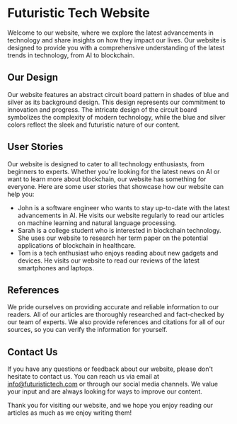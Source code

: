 <!--font:Barlow Condensed-->

# Futuristic Tech Website

Welcome to our website, where we explore the latest advancements in technology and share insights on how they impact our lives. Our website is designed to provide you with a comprehensive understanding of the latest trends in technology, from AI to blockchain.

## Our Design

Our website features an abstract circuit board pattern in shades of blue and silver as its background design. This design represents our commitment to innovation and progress. The intricate design of the circuit board symbolizes the complexity of modern technology, while the blue and silver colors reflect the sleek and futuristic nature of our content.

## User Stories

Our website is designed to cater to all technology enthusiasts, from beginners to experts. Whether you're looking for the latest news on AI or want to learn more about blockchain, our website has something for everyone. Here are some user stories that showcase how our website can help you:

- John is a software engineer who wants to stay up-to-date with the latest advancements in AI. He visits our website regularly to read our articles on machine learning and natural language processing.
- Sarah is a college student who is interested in blockchain technology. She uses our website to research her term paper on the potential applications of blockchain in healthcare.
- Tom is a tech enthusiast who enjoys reading about new gadgets and devices. He visits our website to read our reviews of the latest smartphones and laptops.

## References

We pride ourselves on providing accurate and reliable information to our readers. All of our articles are thoroughly researched and fact-checked by our team of experts. We also provide references and citations for all of our sources, so you can verify the information for yourself.

## Contact Us

If you have any questions or feedback about our website, please don't hesitate to contact us. You can reach us via email at info@futuristictech.com or through our social media channels. We value your input and are always looking for ways to improve our content.

Thank you for visiting our website, and we hope you enjoy reading our articles as much as we enjoy writing them!

<!--

Write me content for website with wallpaper which alt text is:

"An abstract circuit board pattern in shades of blue and silver"

The name/title of the page should not be 1:1 copy of the alt text but rather a real content of the website which is using this wallpaper.

- Use markdown format 
- Start with heading
- Heading should be short and concise
- The content should look like a real website 
- The website should not be about the wallpaper, wallpaper is just a related background
- Heading should be contain work "wallpaper" or "background"
- Include real sections like references, contact, user stories, etc. use things relevant to the page purpose.
- Feel free to use structure like headings, bullets, numbering, blockquotes, paragraphs, horizontal lines, etc.
- You can use formatting like bold or _italic_
- You can include UTF-8 emojis
- Links should be only #hash anchors (and you can refer to the document itself)
- Do not include images


---


# Blue Circuit Board Wallpaper for a Futuristic Tech Website

Welcome to our futuristic tech website, where we explore the latest advancements in technology and share insights on how they impact our lives. Our website is designed to provide you with a comprehensive understanding of the latest trends in technology, from AI to blockchain.

## Our Background

Our website features an abstract circuit board pattern in shades of blue and silver as its background wallpaper. This wallpaper represents our commitment to innovation and progress. The intricate design of the circuit board symbolizes the complexity of modern technology, while the blue and silver colors reflect the sleek and futuristic nature of our content.

## User Stories

Our website is designed to cater to all technology enthusiasts, from beginners to experts. Whether you're looking for the latest news on AI or want to learn more about blockchain, our website has something for everyone. Here are some user stories that showcase how our website can help you:

- John is a software engineer who wants to stay up-to-date with the latest advancements in AI. He visits our website regularly to read our articles on machine learning and natural language processing.
- Sarah is a college student who is interested in blockchain technology. She uses our website to research her term paper on the potential applications of blockchain in healthcare.
- Tom is a tech enthusiast who enjoys reading about new gadgets and devices. He visits our website to read our reviews of the latest smartphones and laptops.

## References

We pride ourselves on providing accurate and reliable information to our readers. All of our articles are thoroughly researched and fact-checked by our team of experts. We also provide references and citations for all of our sources, so you can verify the information for yourself.

## Contact Us

If you have any questions or feedback about our website, please don't hesitate to contact us. You can reach us via email at info@futuristictech.com or through our social media channels. We value your input and are always looking for ways to improve our content.

Thank you for visiting our website, and we hope you enjoy reading our articles as much as we enjoy writing them!


---


Heading should not include word "wallpaper". The website should not be about the wallpaper itself, wallpaper is just a related background, rewrite whole content.


---


# Exploring the Future of Technology with a Futuristic Website Design

Welcome to our website, where we explore the latest advancements in technology and share insights on how they impact our lives. Our website is designed to provide you with a comprehensive understanding of the latest trends in technology, from AI to blockchain.

## Our Design

Our website features an abstract circuit board pattern in shades of blue and silver as its background design. This design represents our commitment to innovation and progress. The intricate design of the circuit board symbolizes the complexity of modern technology, while the blue and silver colors reflect the sleek and futuristic nature of our content.

## User Stories

Our website is designed to cater to all technology enthusiasts, from beginners to experts. Whether you're looking for the latest news on AI or want to learn more about blockchain, our website has something for everyone. Here are some user stories that showcase how our website can help you:

- John is a software engineer who wants to stay up-to-date with the latest advancements in AI. He visits our website regularly to read our articles on machine learning and natural language processing.
- Sarah is a college student who is interested in blockchain technology. She uses our website to research her term paper on the potential applications of blockchain in healthcare.
- Tom is a tech enthusiast who enjoys reading about new gadgets and devices. He visits our website to read our reviews of the latest smartphones and laptops.

## References

We pride ourselves on providing accurate and reliable information to our readers. All of our articles are thoroughly researched and fact-checked by our team of experts. We also provide references and citations for all of our sources, so you can verify the information for yourself.

## Contact Us

If you have any questions or feedback about our website, please don't hesitate to contact us. You can reach us via email at info@futuristictech.com or through our social media channels. We value your input and are always looking for ways to improve our content.

Thank you for visiting our website, and we hope you enjoy reading our articles as much as we enjoy writing them!

-->
